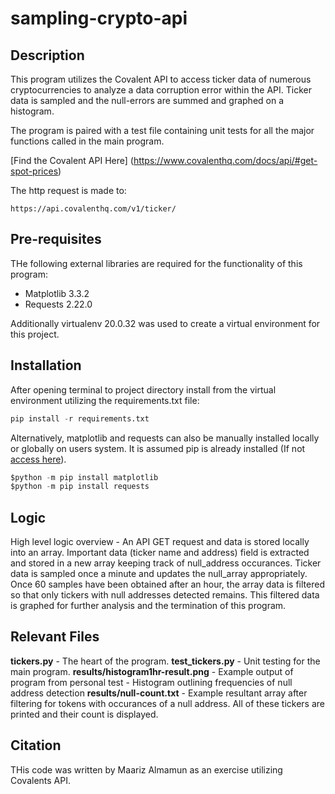 # sampling-crypto-api

## Description

This program utilizes the Covalent API to access ticker data of numerous cryptocurrencies to analyze a data corruption error within the API. Ticker data is sampled and the null-errors are summed and graphed on a histogram. 

The program is paired with a test file containing unit tests for all the major functions called in the main program.

[Find the Covalent API Here] (https://www.covalenthq.com/docs/api/#get-spot-prices)

The http request is made to:
```console
https://api.covalenthq.com/v1/ticker/
```

## Pre-requisites

THe following external libraries are required for the functionality of this program:
- Matplotlib 3.3.2
- Requests 2.22.0

Additionally virtualenv 20.0.32 was used to create a virtual environment for this project.

## Installation

After opening terminal to project directory install from the virtual environment utilizing the requirements.txt file:
```python
pip install -r requirements.txt
```
Alternatively, matplotlib and requests can also be manually installed locally or globally on users system. It is assumed pip is already installed (If not [access here](https://pip.pypa.io/en/stable/installing/)).
```python
$python -m pip install matplotlib
$python -m pip install requests
```

## Logic 

High level logic overview - An API GET request and data is stored locally into an array. Important data (ticker name and address) field is extracted and stored in a new array keeping track of null_address occurances. Ticker data is sampled once a minute and updates the null_array appropriately. Once 60 samples have been obtained after an hour, the array data is filtered so that only tickers with null addresses detected remains. This filtered data is graphed for further analysis and the termination of this program.

## Relevant Files

**tickers.py** - The heart of the program.
**test_tickers.py** - Unit testing for the main program.
**results/histogram1hr-result.png** - Example output of program from personal test - Histogram outlining frequencies of null address detection
**results/null-count.txt** -  Example resultant array after filtering for tokens with occurances of a null address. All of these tickers are printed and their count is displayed.

## Citation

THis code was written by Maariz Almamun as an exercise utilizing Covalents API.



